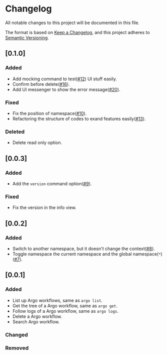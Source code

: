 # Changelog
All notable changes to this project will be documented in this file.

The format is based on [Keep a Changelog](https://keepachangelog.com/en/1.0.0/),
and this project adheres to [Semantic Versioning](https://semver.org/spec/v2.0.0.html).

## [0.1.0]
### Added
- Add mocking command to test([#12](https://github.com/hanjunlee/argocui/pull/12)) UI stuff easily.
- Confirm before delete([#16](https://github.com/hanjunlee/argocui/pull/16)).
- Add UI messenger to show the error message([#20](https://github.com/hanjunlee/argocui/pull/20)).

### Fixed
- Fix the position of namespace([#10](https://github.com/hanjunlee/argocui/pull/10)).
- Refactoring the structure of codes to exand features easily([#13](https://github.com/hanjunlee/argocui/pull/13)).

### Deleted
- Delete read only option.

## [0.0.3]
### Added
- Add the `version` command option([#9](https://github.com/hanjunlee/argocui/pull/9)).

### Fixed
- Fix the version in the info view.

## [0.0.2]
### Added
- Switch to another namespace, but it doesn't change the context([#8](https://github.com/hanjunlee/argocui/pull/8)).
- Toggle namespace the current namespace and the global namespace(`*`)([#7](https://github.com/hanjunlee/argocui/pull/7)).

## [0.0.1]
### Added
- List up Argo workflows, same as `argo list`.
- Get the tree of a Argo workflow, same as `argo get`.
- Follow logs of a Argo workflow, same as `argo logs`.
- Delete a Argo workflow.
- Search Argo workflow.

### Changed

### Removed
